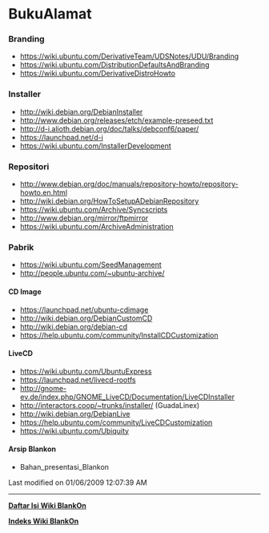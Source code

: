 # BukuAlamat

### Branding
   * ​https://wiki.ubuntu.com/DerivativeTeam/UDSNotes/UDU/Branding
   * ​https://wiki.ubuntu.com/DistributionDefaultsAndBranding
   * ​https://wiki.ubuntu.com/DerivativeDistroHowto

### Installer
   * ​http://wiki.debian.org/DebianInstaller
   * ​http://www.debian.org/releases/etch/example-preseed.txt
   * ​http://d-i.alioth.debian.org/doc/talks/debconf6/paper/
   * ​https://launchpad.net/d-i
   * ​https://wiki.ubuntu.com/InstallerDevelopment

### Repositori
   * ​http://www.debian.org/doc/manuals/repository-howto/repository-howto.en.html
   * ​http://wiki.debian.org/HowToSetupADebianRepository
   * ​https://wiki.ubuntu.com/Archive/Syncscripts
   * ​http://www.debian.org/mirror/ftpmirror
   * ​https://wiki.ubuntu.com/ArchiveAdministration

### Pabrik
   * ​https://wiki.ubuntu.com/SeedManagement
   * ​http://people.ubuntu.com/~ubuntu-archive/

#### CD Image
   * ​https://launchpad.net/ubuntu-cdimage
   * ​http://wiki.debian.org/DebianCustomCD
   * ​http://wiki.debian.org/debian-cd
   * ​https://help.ubuntu.com/community/InstallCDCustomization

#### LiveCD
   * ​https://wiki.ubuntu.com/UbuntuExpress
   * ​https://launchpad.net/livecd-rootfs
   * ​http://gnome-ev.de/index.php/GNOME_LiveCD/Documentation/LiveCDInstaller
   * ​http://interactors.coop/~trunks/installer/ (GuadaLinex)
   * ​http://wiki.debian.org/DebianLive
   * ​https://help.ubuntu.com/community/LiveCDCustomization
   * ​https://wiki.ubuntu.com/Ubiquity

#### Arsip Blankon
   * Bahan_presentasi_Blankon

Last modified on 01/06/2009 12:07:39 AM
 
---
[**Daftar Isi Wiki BlankOn**](/wiki/DaftarIsi/index.html)
 
[**Indeks Wiki BlankOn**](/wiki/Indeks.html)


